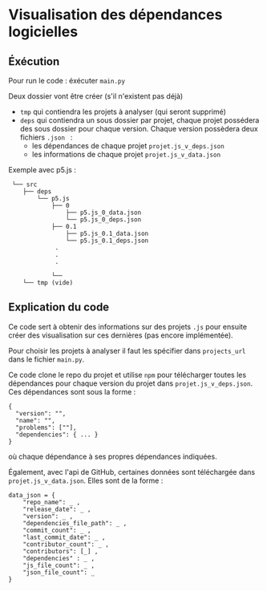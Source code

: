 # Visualisation des dépendances logicielles

## Éxécution
Pour run le code : éxécuter `main.py`

Deux dossier vont être créer (s'il n'existent pas déjà)
- `tmp` qui contiendra les projets à analyser (qui seront supprimé)
- `deps` qui contiendra un sous dossier par projet, chaque projet possédera des sous dossier pour chaque version. Chaque version possèdera deux fichiers `.json ` :
	- les dépendances de chaque projet `projet.js_v_deps.json`
	- les informations de chaque projet `projet.js_v_data.json`

Exemple avec p5.js :

```
 └── src
	├── deps
		└── p5.js
			├── 0
				├── p5.js_0_data.json
				└── p5.js_0_deps.json
			├── 0.1
				├── p5.js_0.1_data.json
				└── p5.js_0.1_deps.json
			 .
			 .
			 .

			└──
	└── tmp (vide)
```

## Explication du code

Ce code sert à obtenir des informations sur des projets `.js` pour ensuite créer des visualisation sur ces dernières (pas encore implémentée).

Pour choisir les projets à analyser il faut les spécifier dans `projects_url` dans le fichier `main.py`.

Ce code clone le repo du projet et utilise `npm` pour télécharger toutes les dépendances pour chaque version du projet dans `projet.js_v_deps.json`. Ces dépendances sont sous la forme :
```
{
  "version": "",
  "name": "",
  "problems": [""],
  "dependencies": { ... }
}
```

où chaque dépendance à ses propres dépendances indiquées.

Également, avec l'api de GitHub, certaines données sont téléchargée dans `projet.js_v_data.json`. Elles sont de la forme :

```
data_json = {
	"repo_name": _ ,
	"release_date": _ ,
	"version": _ ,
	"dependencies_file_path": _ ,
	"commit_count": _ ,
	"last_commit_date": _ ,
	"contributor_count": _ ,
	"contributors": [_] ,
	"dependencies" : _ ,
	"js_file_count": _ ,
	"json_file_count": _
}
```

